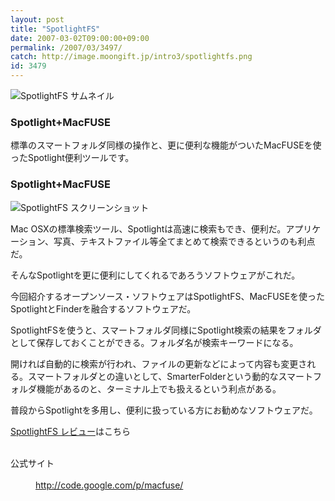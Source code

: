 ```yaml
---
layout: post
title: "SpotlightFS"
date: 2007-03-02T09:00:00+09:00
permalink: /2007/03/3497/
catch: http://image.moongift.jp/intro3/spotlightfs.png
id: 3479
---
```

 ![SpotlightFS サムネイル](http://image.moongift.jp/intro3/spotlightfs.t.png "SpotlightFS サムネイル")
  

### Spotlight+MacFUSE
  
標準のスマートフォルダ同様の操作と、更に便利な機能がついたMacFUSEを使ったSpotlight便利ツールです。  
<!--more-->  

### Spotlight+MacFUSE
  

![SpotlightFS スクリーンショット](http://image.moongift.jp/intro3/spotlightfs.png "SpotlightFS スクリーンショット")

  

Mac OSXの標準検索ツール、Spotlightは高速に検索もでき、便利だ。アプリケーション、写真、テキストファイル等全てまとめて検索できるというのも利点だ。

  

そんなSpotlightを更に便利にしてくれるであろうソフトウェアがこれだ。

  

今回紹介するオープンソース・ソフトウェアはSpotlightFS、MacFUSEを使ったSpotlightとFinderを融合するソフトウェアだ。

  

SpotlightFSを使うと、スマートフォルダ同様にSpotlight検索の結果をフォルダとして保存しておくことができる。フォルダ名が検索キーワードになる。

  

開ければ自動的に検索が行われ、ファイルの更新などによって内容も変更される。スマートフォルダとの違いとして、SmarterFolderという動的なスマートフォルダ機能があるのと、ターミナル上でも扱えるという利点がある。

  

普段からSpotlightを多用し、便利に扱っている方にお勧めなソフトウェアだ。

  

[SpotlightFS レビュー](http://oss.moongift.jp/review/i-3498.html)はこちら

  
<dl>
<br><dt>公式サイト</dt>
<br><dd><a href="http://code.google.com/p/macfuse/" target="_blank">http://code.google.com/p/macfuse/</a></dd>
<br>
</dl>